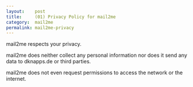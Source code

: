 ```yaml
---
layout:    post
title:     (01) Privacy Policy for mail2me
category:  mail2me
permalink: mail2me-privacy
---
```


mail2me respects your privacy.

mail2me does neither collect any personal information nor does it send any data to dknapps.de or third parties.

mail2me does not even request permissions to access the network or the internet.

